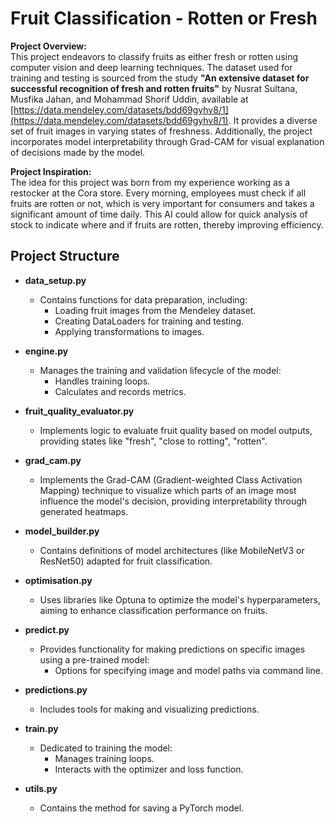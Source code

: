 # Fruit Classification - Rotten or Fresh

**Project Overview:**  
This project endeavors to classify fruits as either fresh or rotten using computer vision and deep learning techniques. The dataset used for training and testing is sourced from the study **"An extensive dataset for successful recognition of fresh and rotten fruits"** by Nusrat Sultana, Musfika Jahan, and Mohammad Shorif Uddin, available at [https://data.mendeley.com/datasets/bdd69gyhv8/1](https://data.mendeley.com/datasets/bdd69gyhv8/1). It provides a diverse set of fruit images in varying states of freshness. Additionally, the project incorporates model interpretability through Grad-CAM for visual explanation of decisions made by the model.

**Project Inspiration:**  
The idea for this project was born from my experience working as a restocker at the Cora store. Every morning, employees must check if all fruits are rotten or not, which is very important for consumers and takes a significant amount of time daily. This AI could allow for quick analysis of stock to indicate where and if fruits are rotten, thereby improving efficiency.

## Project Structure

- **data_setup.py**
  - Contains functions for data preparation, including:
    - Loading fruit images from the Mendeley dataset.
    - Creating DataLoaders for training and testing.
    - Applying transformations to images.

- **engine.py**
  - Manages the training and validation lifecycle of the model:
    - Handles training loops.
    - Calculates and records metrics.

- **fruit_quality_evaluator.py**
  - Implements logic to evaluate fruit quality based on model outputs, providing states like "fresh", "close to rotting", "rotten".

- **grad_cam.py**
  - Implements the Grad-CAM (Gradient-weighted Class Activation Mapping) technique to visualize which parts of an image most influence the model's decision, providing interpretability through generated heatmaps.

- **model_builder.py**
  - Contains definitions of model architectures (like MobileNetV3 or ResNet50) adapted for fruit classification.

- **optimisation.py**
  - Uses libraries like Optuna to optimize the model's hyperparameters, aiming to enhance classification performance on fruits.

- **predict.py**
  - Provides functionality for making predictions on specific images using a pre-trained model:
    - Options for specifying image and model paths via command line.

- **predictions.py**
  - Includes tools for making and visualizing predictions.

- **train.py**
  - Dedicated to training the model:
    - Manages training loops.
    - Interacts with the optimizer and loss function.

- **utils.py**
  - Contains the method for saving a PyTorch model.
